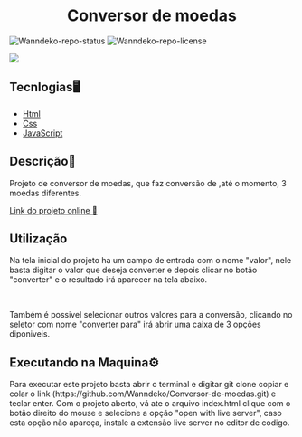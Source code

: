 <h1 align=center>Conversor de moedas</h1>

![Wanndeko-repo-status](https://img.shields.io/badge/Status-Finished-lightgrey?style=for-the-badge&logo=headspace&logoColor=green&color=lightgrey)
![Wanndeko-repo-license](https://img.shields.io/github/license/Luk4x/iManager-json-server?style=for-the-badge&logo=unlicense&logoColor=lightgrey)

<div>
  <img src="https://github.com/Wanndeko/Fortnite-web-site/assets/107483289/b45f425c-e08d-4663-a2ef-c817fc33bb4e">
</div>

<h2>Tecnlogias🖥️</h2>
<ul>
<li><a href=https://developer.mozilla.org/en-US/docs/Web/HTML>Html</a></li>
<li><a href=https://developer.mozilla.org/pt-BR/docs/Learn/Getting_started_with_the_web/CSS_basics>Css</a></li>
<li><a href=https://developer.mozilla.org/pt-BR/docs/web/javascript/guide/introduction>JavaScript</a></li>
</ul>

<h2>Descrição📃</h2>
<p>Projeto de conversor de moedas, que faz conversão de ,até o momento, 3 moedas diferentes.</p>

<a href=https://wanndeko.github.io/Conversor-de-moedas/ target="blank">Link do projeto online 🚀 </a>

<h2>Utilização</h2>
<p>Na tela inicial do projeto ha um campo de entrada com o nome "valor", nele basta digitar o valor que deseja converter e depois clicar no botão "converter" e o resultado irá aparecer na tela abaixo.</p><br>
<p>Também é possivel selecionar outros valores para a conversão, clicando no seletor com nome "converter para" irá abrir uma caixa de 3 opções diponiveis.</p>

<h2>Executando na Maquina⚙️</h2>
<p>Para executar este projeto basta abrir o terminal e digitar git clone copiar e colar o link (https://github.com/Wanndeko/Conversor-de-moedas.git) e teclar enter. Com o projeto aberto,
vá ate o arquivo index.html clique com o botão direito do mouse e selecione a opção "open with live server", caso esta opção não apareça, instale a extensão live server no editor de codigo.</p>

